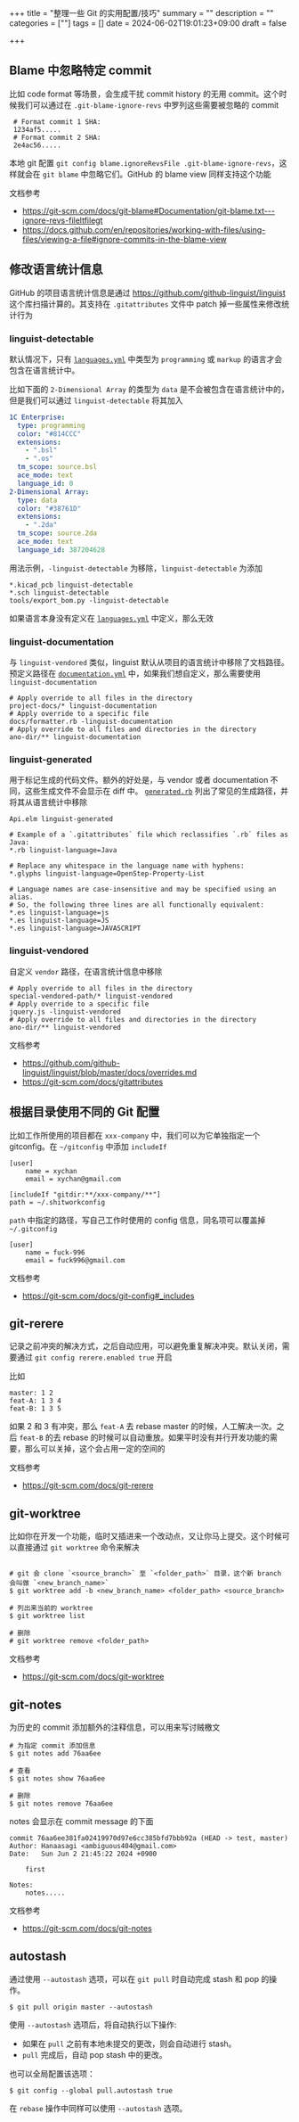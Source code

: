 +++
title = "整理一些 Git 的实用配置/技巧"
summary = ""
description = ""
categories = [""]
tags = []
date = 2024-06-02T19:01:23+09:00
draft = false

+++

## Blame 中忽略特定 commit

比如 code format 等场景，会生成干扰 commit history 的无用 commit。这个时候我们可以通过在 `.git-blame-ignore-revs` 中罗列这些需要被忽略的 commit

```
 # Format commit 1 SHA:
 1234af5.....
 # Format commit 2 SHA:
 2e4ac56.....
```

本地 git 配置 `git config blame.ignoreRevsFile .git-blame-ignore-revs`，这样就会在 `git blame` 中忽略它们。GitHub 的 blame view 同样支持这个功能

文档参考

- https://git-scm.com/docs/git-blame#Documentation/git-blame.txt---ignore-revs-fileltfilegt
- https://docs.github.com/en/repositories/working-with-files/using-files/viewing-a-file#ignore-commits-in-the-blame-view

## 修改语言统计信息

GitHub 的项目语言统计信息是通过 https://github.com/github-linguist/linguist 这个库扫描计算的。其支持在 `.gitattributes` 文件中 patch 掉一些属性来修改统计行为

### linguist-detectable

默认情况下，只有 [`languages.yml`](https://github.com/github-linguist/linguist/blob/master/lib/linguist/languages.yml) 中类型为 `programming` 或 `markup` 的语言才会包含在语言统计中。

比如下面的 `2-Dimensional Array` 的类型为 `data` 是不会被包含在语言统计中的，但是我们可以通过 `linguist-detectable` 将其加入

```yaml
1C Enterprise:
  type: programming
  color: "#814CCC"
  extensions:
    - ".bsl"
    - ".os"
  tm_scope: source.bsl
  ace_mode: text
  language_id: 0
2-Dimensional Array:
  type: data
  color: "#38761D"
  extensions:
    - ".2da"
  tm_scope: source.2da
  ace_mode: text
  language_id: 387204628
```

用法示例，`-linguist-detectable` 为移除，`linguist-detectable` 为添加

```gitattributes
*.kicad_pcb linguist-detectable
*.sch linguist-detectable
tools/export_bom.py -linguist-detectable
```

如果语言本身没有定义在 [`languages.yml`](https://github.com/github-linguist/linguist/blob/master/lib/linguist/languages.yml) 中定义，那么无效

### linguist-documentation

与 `linguist-vendored` 类似，linguist 默认从项目的语言统计中移除了文档路径。预定义路径在 [`documentation.yml`](https://github.com/github-linguist/linguist/blob/master/lib/linguist/documentation.yml) 中，如果我们想自定义，那么需要使用 `linguist-documentation`

```gitattributes
# Apply override to all files in the directory
project-docs/* linguist-documentation
# Apply override to a specific file
docs/formatter.rb -linguist-documentation
# Apply override to all files and directories in the directory
ano-dir/** linguist-documentation
```

### linguist-generated

用于标记生成的代码文件。额外的好处是，与 vendor 或者 documentation 不同，这些生成文件不会显示在 diff 中。 [`generated.rb`](https://github.com/github-linguist/linguist/blob/master/lib/linguist/generated.rb) 列出了常见的生成路径，并将其从语言统计中移除

```gitattributes
Api.elm linguist-generated
```

```gitattributes
# Example of a `.gitattributes` file which reclassifies `.rb` files as Java:
*.rb linguist-language=Java

# Replace any whitespace in the language name with hyphens:
*.glyphs linguist-language=OpenStep-Property-List

# Language names are case-insensitive and may be specified using an alias.
# So, the following three lines are all functionally equivalent:
*.es linguist-language=js
*.es linguist-language=JS
*.es linguist-language=JAVASCRIPT
```

### linguist-vendored

自定义 `vendor` 路径，在语言统计信息中移除

```gitattributes
# Apply override to all files in the directory
special-vendored-path/* linguist-vendored
# Apply override to a specific file
jquery.js -linguist-vendored
# Apply override to all files and directories in the directory
ano-dir/** linguist-vendored
```

文档参考

- https://github.com/github-linguist/linguist/blob/master/docs/overrides.md
- https://git-scm.com/docs/gitattributes

## 根据目录使用不同的 Git 配置

比如工作所使用的项目都在 `xxx-company` 中，我们可以为它单独指定一个 gitconfig。在 `~/gitconfig` 中添加 `includeIf`

```
[user]
	name = xychan
	email = xychan@gmail.com

[includeIf "gitdir:**/xxx-company/**"]
path = ~/.shitworkconfig
```

`path` 中指定的路径，写自己工作时使用的 config 信息，同名项可以覆盖掉 `~/.gitconfig`

```
[user]
	name = fuck-996
	email = fuck996@gmail.com
```

文档参考

- https://git-scm.com/docs/git-config#_includes

## git-rerere

记录之前冲突的解决方式，之后自动应用，可以避免重复解决冲突。默认关闭，需要通过 `git config rerere.enabled true` 开启

比如

```
master: 1 2
feat-A: 1 3 4
feat-B: 1 3 5
```

如果 2 和 3 有冲突，那么 `feat-A` 去 rebase master 的时候，人工解决一次。之后 `feat-B` 的去 rebase 的时候可以自动重放。如果平时没有并行开发功能的需要，那么可以关掉，这个会占用一定的空间的

文档参考

- https://git-scm.com/docs/git-rerere

## git-worktree

比如你在开发一个功能，临时又插进来一个改动点，又让你马上提交。这个时候可以直接通过 `git worktree` 命令来解决

```shell

# git 会 clone `<source_branch>` 至 `<folder_path>` 目录，这个新 branch 会叫做 `<new_branch_name>`
$ git worktree add -b <new_branch_name> <folder_path> <source_branch>

# 列出来当前的 worktree
$ git worktree list

# 删除
# git worktree remove <folder_path>
```

文档参考

- https://git-scm.com/docs/git-worktree

## git-notes

为历史的 commit 添加额外的注释信息，可以用来写讨贼檄文

```shell
# 为指定 commit 添加信息
$ git notes add 76aa6ee

# 查看
$ git notes show 76aa6ee

# 删除
$ git notes remove 76aa6ee
```

notes 会显示在 commit message 的下面

```
commit 76aa6ee381fa02419970d97e6cc385bfd7bbb92a (HEAD -> test, master)
Author: Hanaasagi <ambiguous404@gmail.com>
Date:   Sun Jun 2 21:45:22 2024 +0900

    first

Notes:
    notes.....

```

文档参考

- https://git-scm.com/docs/git-notes



## autostash

通过使用 `--autostash` 选项，可以在 `git pull` 时自动完成 stash 和 pop 的操作。

```shell
$ git pull origin master --autostash
```

使用 `--autostash` 选项后，将自动执行以下操作:

- 如果在 `pull` 之前有本地未提交的更改，则会自动进行 stash。
- `pull` 完成后，自动 pop stash 中的更改。

也可以全局配置该选项：

```shell
$ git config --global pull.autostash true

```



在 `rebase` 操作中同样可以使用 `--autostash` 选项。

